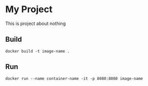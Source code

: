 # My Project

This is project about nothing

## Build

    docker build -t image-name .

## Run

    docker run --name container-name -it -p 8080:8080 image-name